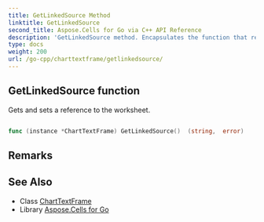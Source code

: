 ```yaml
---
title: GetLinkedSource Method 
linktitle: GetLinkedSource
second_title: Aspose.Cells for Go via C++ API Reference
description: 'GetLinkedSource method. Encapsulates the function that represents getlinkedsource in Go.'
type: docs
weight: 200
url: /go-cpp/charttextframe/getlinkedsource/
---
```


## GetLinkedSource function

Gets and sets a reference to the worksheet.

```go

func (instance *ChartTextFrame) GetLinkedSource()  (string,  error) 

```

## Remarks


## See Also

* Class [ChartTextFrame](../)
* Library [Aspose.Cells for Go](../../)
